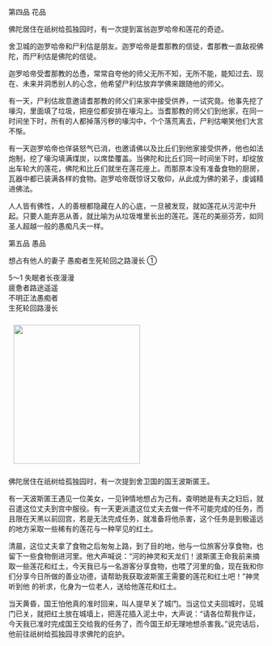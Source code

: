 第四品 花品

佛陀居住在祇树给孤独园时，有一次提到富翁迦罗哈帝和莲花的奇迹。

舍卫城的迦罗哈帝和尸利估是朋友。迦罗哈帝是耆那教的信徒，耆那教一直敌视佛陀，而尸利估是佛陀的信徒。

迦罗哈帝受耆那教的怂恿，常常自夸他的师父无所不知，无所不能，能知过去、现在、未来并洞悉别人的心念，他希望尸利估放弃学佛来跟随他的师父。

有一天，尸利估故意邀请耆那教的师父们来家中接受供养，一试究竟。他事先挖了壕沟，里面填了垃圾，把座位都安排在壕沟上。当耆那教的师父们到他家，在同一时间坐下时，所有的人都掉落污秽的壕沟中，个个落荒离去，尸利估嘲笑他们大言不惭。

有一天迦罗哈帝也佯装怒气已消，也邀请佛以及比丘们到他家接受供养，他也如法炮制，挖了壕沟填满煤炭，以席垫覆盖。当佛陀和比丘们同一时间坐下时，却绽放出车轮大的莲花，佛陀和比丘们就坐在莲花座上。而那原本没有准备食物的厨房，瓦器中都已装满各样的食物。迦罗哈帝既惊讶又敬仰，从此成为佛的弟子，虔诚精进佛法。

人人皆有佛性，人的善根都隐藏在人的心底，一旦被发现，就如莲花从污泥中升起。只要人能弃恶从善，就比喻为从垃圾堆里长出的莲花。莲花的美丽芬芳，如同圣人超越一般的愚痴凡夫一样。

第五品 愚品

想占有他人的妻子 愚痴者生死轮回之路漫长 ①

<div class="e2">
<div>
<p></p> <p></p> <p>5～1 失眠者长夜漫漫<br>
 疲惫者路途遥遥<br>
 不明正法愚痴者<br>
 生死轮回路漫长</p>
</div>
<img src="images/fjj-21-3.gif" width="250" height="275" hspace="10" vspace="10" alt=""/>
</div>

佛陀居住在祇树给孤独园时，有一次提到舍卫国的国王波斯匿王。

有一天波斯匿王遇见一位美女，一见钟情地想占为己有。查明她是有夫之妇后，就召遣这位丈夫到宫中服役。有一天更派遣这位丈夫去做一件不可能完成的任务，而且限在天黑以前回宫，若是无法完成任务，就准备将他杀害，这个任务是到极遥远的地方采取一些稀有的莲花与一种罕见的红土。

清晨，这位丈夫拿了食物之后匆匆上路，到了目的地，他与一位旅客分享食物，也留下一些食物倒进河里。他大声喊说：“河的神灵和天龙们！波斯匿王命我前来摘取一些莲花和红土，今天我已与一名游客分享食物，也喂了河里的鱼，现在我和你们分享今日所做的善业功德，请帮助我获取波斯匿王需要的莲花和红土吧！”神灵听到他 的祈求，化身为一位老人，送给他莲花和红土。

当天黄昏，国王怕他真的准时回来，叫人提早关了城门。当这位丈夫回城时，见城门已关，就把红土放在城墙上，把莲花插入泥土中，大声说：“请各位帮我作证，今天我已准时完成国王交给我的任务了，而今国王却无理地想杀害我。”说完话后，他前往祇树给孤独园寻求佛陀的庇护。
